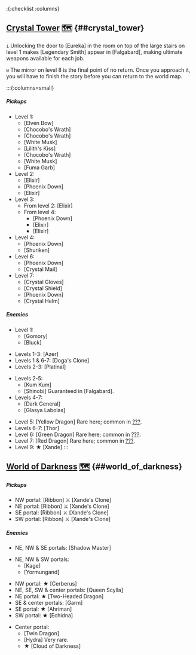 :{:checklist :columns}

## [Crystal Tower](@~) [🗺️](https://gamefaqs.gamespot.com/pc/793808-final-fantasy-iii/map/7031-crystal-tower) {##crystal_tower}

`i` Unlocking the door to [Eureka] in the room on top of the large stairs on level 1 makes [Legendary Smith] appear in [Falgabard], making ultimate weapons available for each job.

`w` The mirror on level 8 is the final point of no return. Once you approach it, you will have to finish the story before you can return to the world map.

:::{:columns=small}
##### Pickups
- Level 1:
  * [Elven Bow]
  * [Chocobo's Wrath]
  * [Chocobo's Wrath]
  * [White Musk]
  * [Lilith's Kiss]
  * [Chocobo's Wrath]
  * [White Musk]
  * [Fuma Garb]
- Level 2:
  * [Elixir]
  * [Phoenix Down]
  * [Elixir]
- Level 3:
  * From level 2: [Elixir]
  - From level 4:
    * [Phoenix Down]
    * [Elixir]
    * [Elixir]
- Level 4:
  * [Phoenix Down]
  * [Shuriken]
- Level 6:
  * [Phoenix Down]
  * [Crystal Mail]
- Level 7:
  * [Crystal Gloves]
  * [Crystal Shield]
  * [Phoenix Down]
  * [Crystal Helm]
##### Enemies
- Level 1: 
  * [Gomory]
  * [Bluck]
* Levels 1-3: [Azer]
* Levels 1 & 6-7: [Doga's Clone]
* Levels 2-3: [Platinal]
- Levels 2-5: 
  * [Kum Kum]
  * [Shinobi]
    Guaranteed in [Falgabard].
- Levels 4-7:
  * [Dark General]
  * [Glasya Labolas]
* Level 5: [Yellow Dragon]
  Rare here; common in [???](bonus).
* Levels 6-7: [Thor]
* Level 6: [Green Dragon]
  Rare here; common in [???](bonus).
* Level 7: [Red Dragon]
  Rare here; common in [???](bonus).
* Level 9: ★ [Xande]
:::



## [World of Darkness](@~) [🗺️](https://gamefaqs.gamespot.com/pc/793808-final-fantasy-iii/map/7030-world-of-darkness) {##world_of_darkness}

##### Pickups
* NW portal: [Ribbon]
  ⚔️ [Xande's Clone]
* NE portal: [Ribbon]
  ⚔️ [Xande's Clone]
* SE portal: [Ribbon]
  ⚔️ [Xande's Clone]
* SW portal: [Ribbon]
  ⚔️ [Xande's Clone]

##### Enemies
* NE, NW & SE portals: [Shadow Master]
- NE, NW & SW portals: 
  * [Kage]
  * [Yormungand]
* NW portal: ★ [Cerberus]
* NE, SE, SW & center portals: [Queen Scylla]
* NE portal: ★ [Two-Headed Dragon]
* SE & center portals: [Garm]
* SE portal: ★ [Ahriman]
* SW portal: ★ [Echidna]
- Center portal:
  * [Twin Dragon]
  * [Hydra]
    Very rare.
  * ★ [Cloud of Darkness]